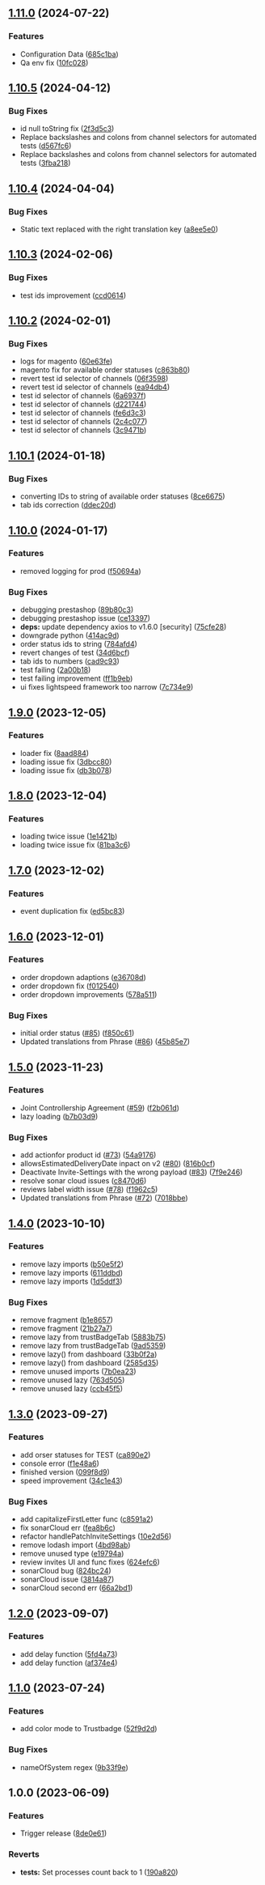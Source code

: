 ## [1.11.0](https://github.com/trustedshops-public/connect-app-connector/compare/1.10.5...1.11.0) (2024-07-22)


### Features

* Configuration Data ([685c1ba](https://github.com/trustedshops-public/connect-app-connector/commit/685c1ba2d2d9e88328292e8ba9eaf0a1aa56fa51))
* Qa env fix ([10fc028](https://github.com/trustedshops-public/connect-app-connector/commit/10fc0289f5966e34f205752ed5777db1c3f0ed4c))

## [1.10.5](https://github.com/trustedshops-public/connect-app-connector/compare/1.10.4...1.10.5) (2024-04-12)


### Bug Fixes

* id null toString fix ([2f3d5c3](https://github.com/trustedshops-public/connect-app-connector/commit/2f3d5c3766e93609a100f29e291c515e15643f8d))
* Replace backslashes and colons from channel selectors for automated tests ([d567fc6](https://github.com/trustedshops-public/connect-app-connector/commit/d567fc69dc692336994428dfb526ac44a620c7b0))
* Replace backslashes and colons from channel selectors for automated tests ([3fba218](https://github.com/trustedshops-public/connect-app-connector/commit/3fba218c2adc4a68127d22c1a94a6b506522ca12))

## [1.10.4](https://github.com/trustedshops-public/connect-app-connector/compare/1.10.3...1.10.4) (2024-04-04)


### Bug Fixes

* Static text replaced with the right translation key ([a8ee5e0](https://github.com/trustedshops-public/connect-app-connector/commit/a8ee5e0dc2570af0d2ebae43744c789a0bfce68e))

## [1.10.3](https://github.com/trustedshops-public/connect-app-connector/compare/1.10.2...1.10.3) (2024-02-06)


### Bug Fixes

* test ids improvement ([ccd0614](https://github.com/trustedshops-public/connect-app-connector/commit/ccd0614a70cadc5b68795885516449986013d5b7))

## [1.10.2](https://github.com/trustedshops-public/connect-app-connector/compare/1.10.1...1.10.2) (2024-02-01)


### Bug Fixes

* logs for magento ([60e63fe](https://github.com/trustedshops-public/connect-app-connector/commit/60e63fe39c193330c1bead51d5ef77fed56c0744))
* magento fix for available order statuses ([c863b80](https://github.com/trustedshops-public/connect-app-connector/commit/c863b8088894fc18446e2cd97db659d733c42af8))
* revert test id selector of channels ([06f3598](https://github.com/trustedshops-public/connect-app-connector/commit/06f3598b4b78e6a2621949f4316d5356b8aded30))
* revert test id selector of channels ([ea94db4](https://github.com/trustedshops-public/connect-app-connector/commit/ea94db4c393739e7c1bdc56071af10b8b95f694d))
* test id selector of channels ([6a6937f](https://github.com/trustedshops-public/connect-app-connector/commit/6a6937f999f311dad0e653d98ab416f37980bbdc))
* test id selector of channels ([d221744](https://github.com/trustedshops-public/connect-app-connector/commit/d2217441ddbc5b409b91f643050b2ec3ee4286a1))
* test id selector of channels ([fe6d3c3](https://github.com/trustedshops-public/connect-app-connector/commit/fe6d3c3f463baefaf3045a8b714ebd9b5954392a))
* test id selector of channels ([2c4c077](https://github.com/trustedshops-public/connect-app-connector/commit/2c4c0772338e676aceaa4aebe2614a8f4362c57d))
* test id selector of channels ([3c9471b](https://github.com/trustedshops-public/connect-app-connector/commit/3c9471bd4ebd510695f43089cfe25dfc50d9a0ec))

## [1.10.1](https://github.com/trustedshops-public/connect-app-connector/compare/1.10.0...1.10.1) (2024-01-18)


### Bug Fixes

* converting IDs to string of available order statuses ([8ce6675](https://github.com/trustedshops-public/connect-app-connector/commit/8ce667543d56e11548e2270ad86e0f9e8dbda4e9))
* tab ids correction ([ddec20d](https://github.com/trustedshops-public/connect-app-connector/commit/ddec20d845d8deee8f7e633cdc9f765200630f40))

## [1.10.0](https://github.com/trustedshops-public/connect-app-connector/compare/1.9.0...1.10.0) (2024-01-17)


### Features

* removed logging for prod ([f50694a](https://github.com/trustedshops-public/connect-app-connector/commit/f50694ad0efa7d03beb11f0076d6db83d67ca4ce))


### Bug Fixes

* debugging prestashop ([89b80c3](https://github.com/trustedshops-public/connect-app-connector/commit/89b80c3363382220898da5ebf927353737f338da))
* debugging prestashop issue ([ce13397](https://github.com/trustedshops-public/connect-app-connector/commit/ce133972325586bc9510fa31fc83a9ab01ab2822))
* **deps:** update dependency axios to v1.6.0 [security] ([75cfe28](https://github.com/trustedshops-public/connect-app-connector/commit/75cfe287058f2ae77cab44b490a7b96f6c7dfc44))
* downgrade python ([414ac9d](https://github.com/trustedshops-public/connect-app-connector/commit/414ac9dbd3e2fc62a18a7c53718efc1c83bef9d0))
* order status ids to string ([784afd4](https://github.com/trustedshops-public/connect-app-connector/commit/784afd4398be336a652dd8bd17f0c9299d9bd423))
* revert changes of test ([34d6bcf](https://github.com/trustedshops-public/connect-app-connector/commit/34d6bcf57938e448c828e7112b2d3f2c1dcc3dbc))
* tab ids to numbers ([cad9c93](https://github.com/trustedshops-public/connect-app-connector/commit/cad9c9385a9adbf3fdcc03532a514ab1e7385306))
* test failing ([2a00b18](https://github.com/trustedshops-public/connect-app-connector/commit/2a00b18b8b0b02af7aae7fec71bfebf0df675d01))
* test failing improvement ([ff1b9eb](https://github.com/trustedshops-public/connect-app-connector/commit/ff1b9ebdb92674c91d9eb98264776b98ed585e37))
* ui fixes lightspeed framework too narrow ([7c734e9](https://github.com/trustedshops-public/connect-app-connector/commit/7c734e9fd3322b2e8562410365a3a00a768e93b3))

## [1.9.0](https://github.com/trustedshops-public/connect-app-connector/compare/1.8.0...1.9.0) (2023-12-05)


### Features

* loader fix ([8aad884](https://github.com/trustedshops-public/connect-app-connector/commit/8aad884d968df1f1527f19569d05a9082189865e))
* loading issue fix ([3dbcc80](https://github.com/trustedshops-public/connect-app-connector/commit/3dbcc808a9eb9281bbedd19339f16b0fcd57554d))
* loading issue fix ([db3b078](https://github.com/trustedshops-public/connect-app-connector/commit/db3b078a1c446704b1664a8858838ff9badd3277))

## [1.8.0](https://github.com/trustedshops-public/connect-app-connector/compare/1.7.0...1.8.0) (2023-12-04)


### Features

* loading twice issue ([1e1421b](https://github.com/trustedshops-public/connect-app-connector/commit/1e1421b8d965a1c5bbfdfa9be3ddde5f07673a56))
* loading twice issue fix ([81ba3c6](https://github.com/trustedshops-public/connect-app-connector/commit/81ba3c640c80f8cbd8f9ee6163a345edf62db980))

## [1.7.0](https://github.com/trustedshops-public/connect-app-connector/compare/1.6.0...1.7.0) (2023-12-02)


### Features

* event duplication fix ([ed5bc83](https://github.com/trustedshops-public/connect-app-connector/commit/ed5bc838681bb6a8fbdd2e51dcb6249f4929d08a))

## [1.6.0](https://github.com/trustedshops-public/connect-app-connector/compare/1.5.0...1.6.0) (2023-12-01)


### Features

* order dropdown adaptions ([e36708d](https://github.com/trustedshops-public/connect-app-connector/commit/e36708d7793a85cd0d3233640d922481b4d70f81))
* order dropdown fix ([f012540](https://github.com/trustedshops-public/connect-app-connector/commit/f01254045ebbf14fb35e305cc42e30ba9cc0931d))
* order dropdown improvements ([578a511](https://github.com/trustedshops-public/connect-app-connector/commit/578a5110162143805cca80e112f430c306e72fd6))


### Bug Fixes

* initial order status ([#85](https://github.com/trustedshops-public/connect-app-connector/issues/85)) ([f850c61](https://github.com/trustedshops-public/connect-app-connector/commit/f850c616e7248db8e4874ecbc1c560e2db382eb2))
* Updated translations from Phrase ([#86](https://github.com/trustedshops-public/connect-app-connector/issues/86)) ([45b85e7](https://github.com/trustedshops-public/connect-app-connector/commit/45b85e7d99424d5c1ef8e60dd498100ec2c89006))

## [1.5.0](https://github.com/trustedshops-public/connect-app-connector/compare/1.4.0...1.5.0) (2023-11-23)


### Features

* Joint Controllership Agreement ([#59](https://github.com/trustedshops-public/connect-app-connector/issues/59)) ([f2b061d](https://github.com/trustedshops-public/connect-app-connector/commit/f2b061d297e1f98040d051de7ada2a0a976ddd67))
* lazy loading ([b7b03d9](https://github.com/trustedshops-public/connect-app-connector/commit/b7b03d9d6de4a5d6979c3c7b6c52ffa6e1c836d4))


### Bug Fixes

* add actionfor product id ([#73](https://github.com/trustedshops-public/connect-app-connector/issues/73)) ([54a9176](https://github.com/trustedshops-public/connect-app-connector/commit/54a9176995ee0827249970273e33237be234ead8))
* allowsEstimatedDeliveryDate inpact on v2 ([#80](https://github.com/trustedshops-public/connect-app-connector/issues/80)) ([816b0cf](https://github.com/trustedshops-public/connect-app-connector/commit/816b0cf1352c6b3a23c8d74c8de19152a775b2e9))
* Deactivate Invite-Settings with the wrong payload ([#83](https://github.com/trustedshops-public/connect-app-connector/issues/83)) ([7f9e246](https://github.com/trustedshops-public/connect-app-connector/commit/7f9e2467258ed31aaf2501ca275ce0c11defc411))
* resolve sonar cloud issues ([c8470d6](https://github.com/trustedshops-public/connect-app-connector/commit/c8470d634de983ba62f47acc44f23bceed8d12cf))
* reviews label width issue ([#78](https://github.com/trustedshops-public/connect-app-connector/issues/78)) ([f1962c5](https://github.com/trustedshops-public/connect-app-connector/commit/f1962c58c4078ec771198806253139327d52bdbb))
* Updated translations from Phrase ([#72](https://github.com/trustedshops-public/connect-app-connector/issues/72)) ([7018bbe](https://github.com/trustedshops-public/connect-app-connector/commit/7018bbe74e0c5358c80497e2ae458419c19b037c))

## [1.4.0](https://github.com/trustedshops-public/connect-app-connector/compare/1.3.0...1.4.0) (2023-10-10)


### Features

* remove lazy imports ([b50e5f2](https://github.com/trustedshops-public/connect-app-connector/commit/b50e5f2b91eaf577660500dfe8394af826b74f1f))
* remove lazy imports ([611ddbd](https://github.com/trustedshops-public/connect-app-connector/commit/611ddbdbe925b0d1deda1185b8a24ecfbe11ebb8))
* remove lazy imports ([1d5ddf3](https://github.com/trustedshops-public/connect-app-connector/commit/1d5ddf3e3ddaedf4f21122f468d5c327e1cb5115))


### Bug Fixes

* remove fragment ([b1e8657](https://github.com/trustedshops-public/connect-app-connector/commit/b1e865781be5575418d0af89a56329ce9238e676))
* remove fragment ([21b27a7](https://github.com/trustedshops-public/connect-app-connector/commit/21b27a78892027cba8285715556d1ae7b875da29))
* remove lazy from  trustBadgeTab ([5883b75](https://github.com/trustedshops-public/connect-app-connector/commit/5883b7575cba0788d49aaa7ed6b3e7fa181f3760))
* remove lazy from  trustBadgeTab ([9ad5359](https://github.com/trustedshops-public/connect-app-connector/commit/9ad53595a808db614d2371e27957f38e0be38a24))
* remove lazy() from dashboard ([33b0f2a](https://github.com/trustedshops-public/connect-app-connector/commit/33b0f2ada9a6c0318323d91f9c268d87abfed9ff))
* remove lazy() from dashboard ([2585d35](https://github.com/trustedshops-public/connect-app-connector/commit/2585d35a65ec6ee45fe1c27033b8bea0a0f96938))
* remove unused imports ([7b0ea23](https://github.com/trustedshops-public/connect-app-connector/commit/7b0ea23a5ac9cb69007acfa0080af4c55466b4b2))
* remove unused lazy ([763d505](https://github.com/trustedshops-public/connect-app-connector/commit/763d5050f4730ef6afe707293a6d16422d418dec))
* remove unused lazy ([ccb45f5](https://github.com/trustedshops-public/connect-app-connector/commit/ccb45f5d73755ecbc269add351c65b7c2b54cfb2))

## [1.3.0](https://github.com/trustedshops-public/connect-app-connector/compare/1.2.0...1.3.0) (2023-09-27)


### Features

* add orser statuses for TEST ([ca890e2](https://github.com/trustedshops-public/connect-app-connector/commit/ca890e2e599ec2e4783afb71185fdeea109c2c24))
* console error ([f1e48a6](https://github.com/trustedshops-public/connect-app-connector/commit/f1e48a68490b881678c70c884fea028282096cf1))
* finished version ([099f8d9](https://github.com/trustedshops-public/connect-app-connector/commit/099f8d9c97564f883dfe7cea8943533f4e127d18))
* speed improvement ([34c1e43](https://github.com/trustedshops-public/connect-app-connector/commit/34c1e438630d715e7d17d5f5213a799c9b6c9b90))


### Bug Fixes

* add capitalizeFirstLetter func ([c8591a2](https://github.com/trustedshops-public/connect-app-connector/commit/c8591a2d10fb1c4a723b3b39657710d013f76504))
* fix sonarCloud err ([fea8b6c](https://github.com/trustedshops-public/connect-app-connector/commit/fea8b6c4894d2c4d980f2f3c4c37f4101aa2817b))
* refactor handlePatchInviteSettings ([10e2d56](https://github.com/trustedshops-public/connect-app-connector/commit/10e2d566b9fd9d7214a74978ec2a31cd36614895))
* remove lodash import ([4bd98ab](https://github.com/trustedshops-public/connect-app-connector/commit/4bd98ab1dc2667e0c3a365ae43dec6a3055753b8))
* remove unused type ([e19794a](https://github.com/trustedshops-public/connect-app-connector/commit/e19794af8ba866589eef486591de085f05e4b62b))
* review invites UI and func fixes ([624efc6](https://github.com/trustedshops-public/connect-app-connector/commit/624efc64cd3f3d952f16ae3af4d2f209421db334))
* sonarCloud bug ([824bc24](https://github.com/trustedshops-public/connect-app-connector/commit/824bc2434a5ff6065215c79fa8e44512a8d76947))
* sonarCloud issue ([3814a87](https://github.com/trustedshops-public/connect-app-connector/commit/3814a877949939b6a804956ff9bea970cd1a4c81))
* sonarCloud second err ([66a2bd1](https://github.com/trustedshops-public/connect-app-connector/commit/66a2bd1502f616e5d2b5c40a8576172c85ee4087))

## [1.2.0](https://github.com/trustedshops-public/connect-app-connector/compare/1.1.0...1.2.0) (2023-09-07)


### Features

* add delay function ([5fd4a73](https://github.com/trustedshops-public/connect-app-connector/commit/5fd4a73e703bb9fb5bbfeb71f2e0c0d796df7d44))
* add delay function ([af374e4](https://github.com/trustedshops-public/connect-app-connector/commit/af374e4c5e295d6c5acfecd836ea228ba9e10e1a))

## [1.1.0](https://github.com/trustedshops-public/connect-app-connector/compare/1.0.0...1.1.0) (2023-07-24)


### Features

* add color mode to Trustbadge ([52f9d2d](https://github.com/trustedshops-public/connect-app-connector/commit/52f9d2d7949975d37429355fc38c0c75c71f9b73))


### Bug Fixes

* nameOfSystem regex ([9b33f9e](https://github.com/trustedshops-public/connect-app-connector/commit/9b33f9eb380b5ae4bf3eaf19cbfd69ffe02fd576))

## 1.0.0 (2023-06-09)


### Features

* Trigger release ([8de0e61](https://github.com/trustedshops-public/connect-app-connector/commit/8de0e6159e02746ac7f367b293aa11a2a941cf9f))


### Reverts

* **tests:** Set processes count back to 1 ([190a820](https://github.com/trustedshops-public/connect-app-connector/commit/190a820be8e65c157f02f5a3eab1adb00bde048a))
